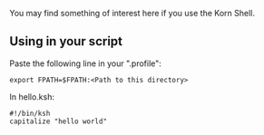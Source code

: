 You may find something of interest here if you use the Korn Shell.

## Using in your script

Paste the following line in your ".profile":

```ksh
export FPATH=$FPATH:<Path to this directory>
```

In hello.ksh:

```ksh
#!/bin/ksh
capitalize "hello world"
```
